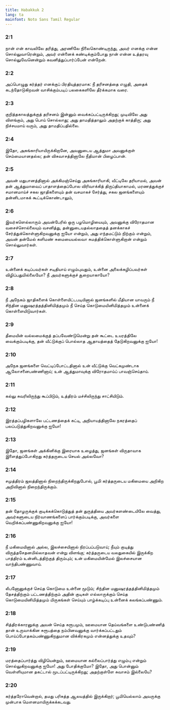 ```yaml
---
title: Habakkuk 2
lang: ta
mainfont: Noto Sans Tamil Regular
---
```


###  2:1

நான் என் காவலிலே தரித்து, அரணிலே நிலைகொண்டிருந்து, அவர் எனக்கு என்ன சொல்லுவாரென்றும், அவர் என்னைக் கண்டிக்கும்போது நான் என்ன உத்தரவு சொல்லுவேனென்றும் கவனித்துப்பார்ப்பேன் என்றேன்.

###  2:2

அப்பொழுது கர்த்தர் எனக்குப் பிரதியுத்தரமாக: நீ தரிசனத்தை எழுதி, அதைக் கடந்தோடுகிறவன் வாசிக்கும்படிப் பலகைகளிலே தீர்க்கமாக வரை.

###  2:3

குறித்தகாலத்துக்குத் தரிசனம் இன்னும் வைக்கப்பட்டிருக்கிறது; முடிவிலே அது விளங்கும், அது பொய் சொல்லாது; அது தாமதித்தாலும் அதற்குக் காத்திரு; அது நிச்சயமாய் வரும், அது தாமதிப்பதில்லை.

###  2:4

இதோ, அகங்காரியாயிருக்கிறானே, அவனுடைய ஆத்துமா அவனுக்குள் செம்மையானதல்ல; தன் விசுவாசத்தினாலே நீதிமான் பிழைப்பான்.

###  2:5

அவன் மதுபானத்தினால் அக்கிமஞ்செய்து அகங்காரியாகி, வீட்டிலே தரியாமல், அவன் தன் ஆத்துமாவைப் பாதாளத்தைப்போல விரிவாக்கித் திருப்தியாகாமல், மரணத்துக்குச் சமானமாய்ச் சகல ஜாதிகளையும் தன் வசமாகச் சேர்த்து, சகல ஜனங்களையும் தன்னிடமாகக் கூட்டிக்கொண்டாலும்,

###  2:6

இவர்களெல்லாரும் அவன்பேரில் ஒரு பழமொழியையும், அவனுக்கு விரோதமான வசைச்சொல்லையும் வசனித்து, தன்னுடையதல்லாததைத் தனக்காகச் சேர்த்துக்கொள்ளுகிறவனுக்கு ஐயோ என்றும், அது எந்தமட்டும் நிற்கும் என்றும், அவன் தன்மேல் களிமண் சுமையையல்லவா சுமத்திக்கொள்ளுகிறான் என்றும் சொல்லுவார்கள்.

###  2:7

உன்னைக் கடிப்பவர்கள் சடிதியாய் எழும்புவதும், உன்னை அலைக்கழிப்பவர்கள் விழிப்பதுமில்லையோ? நீ அவர்களுக்குச் சூறையாகாயோ?

###  2:8

நீ அநேகம் ஜாதிகளைக் கொள்ளையிட்டபடியினால் ஜனங்களில் மீதியான யாவரும் நீ சிந்தின மனுஷரத்தத்தினிமித்தமும் நீ செய்த கொடுமையினிமித்தமும் உன்னைக் கொள்ளையிடுவார்கள்.

###  2:9

தீமையின் வல்லமைக்குத் தப்பவேண்டுமென்று தன் கூட்டை உயரத்திலே வைக்கும்படிக்கு, தன் வீட்டுக்குப் பொல்லாத ஆதாயத்தைத் தேடுகிறவனுக்கு ஐயோ!

###  2:10

அநேக ஜனங்களை வெட்டிப்போட்டதினால் உன் வீட்டுக்கு வெட்கமுண்டாக ஆலோசனைபண்ணினாய்; உன் ஆத்துமாவுக்கு விரோதமாய்ப் பாவஞ்செய்தாய்.

###  2:11

கல்லு சுவரிலிருந்து கூப்பிடும், உத்திரம் மச்சிலிருந்து சாட்சியிடும்.

###  2:12

இரத்தப்பழிகளாலே பட்டணத்தைக் கட்டி, அநியாயத்தினாலே நகரத்தைப் பலப்படுத்துகிறவனுக்கு ஐயோ!

###  2:13

இதோ, ஜனங்கள் அக்கினிக்கு இரையாக உழைத்து, ஜனங்கள் விருதாவாக இளைத்துப்போகிறது கர்த்தருடைய செயல் அல்லவோ?

###  2:14

சமுத்திரம் ஜலத்தினால் நிறைந்திருக்கிறதுபோல், பூமி கர்த்தருடைய மகிமையை அறிகிற அறிவினால் நிறைந்திருக்கும்.

###  2:15

தன் தோழருக்குக் குடிக்கக்கொடுத்துத் தன் துருத்தியை அவர்களண்டையிலே வைத்து, அவர்களுடைய நிர்வாணங்களைப் பார்க்கும்படிக்கு, அவர்களை வெறிக்கப்பண்ணுகிறவனுக்கு ஐயோ!

###  2:16

நீ மகிமையினால் அல்ல, இலச்சையினால் நிரப்பப்படுவாய்; நீயும் குடித்து விருத்தசேதனமில்லாதவன் என்று விளங்கு; கர்த்தருடைய வலதுகையில் இருக்கிற பாத்திரம் உன்னிடத்திற்குத் திரும்பும்; உன் மகிமையின்மேல் இலச்சையான வாந்திபண்ணுவாய்.

###  2:17

லீபனோனுக்குச் செய்த கொடுமை உன்னை மூடும்; சிந்தின மனுஷரத்தத்தினிமித்தமும் தேசத்திற்கும் பட்டணத்திற்கும் அதின் குடிகள் எல்லாருக்கும் செய்த கொடுமையினிமித்தமும் மிருகங்கள் செய்யும் பாழ்க்கடிப்பு உன்னைக் கலங்கப்பண்ணும்.

###  2:18

சித்திரக்காரனுக்கு அவன் செய்த சுரூபமும், ஊமையான தெய்வங்களை உண்டுபண்ணித் தான் உருவாக்கின சுரூபத்தை நம்பினவனுக்கு வார்க்கப்பட்டதும் பொய்ப்போதகம்பண்ணுகிறதுமான விக்கிரகமும் என்னத்துக்கு உதவும்?

###  2:19

மரத்தைப்பார்த்து விழியென்றும், ஊமையான கல்லைப்பார்த்து எழும்பு என்றும் சொல்லுகிறவனுக்கு ஐயோ! அது போதிக்குமோ? இதோ, அது பொன்னும் வெள்ளியுமான தகட்டால் மூடப்பட்டிருக்கிறது; அதற்குள்ளே சுவாசம் இல்லையே?

###  2:20

கர்த்தரோவென்றால், தமது பரிசுத்த ஆலயத்தில் இருக்கிறார்; பூமியெல்லாம் அவருக்கு முன்பாக மௌனமாயிருக்கக்கடவது.

